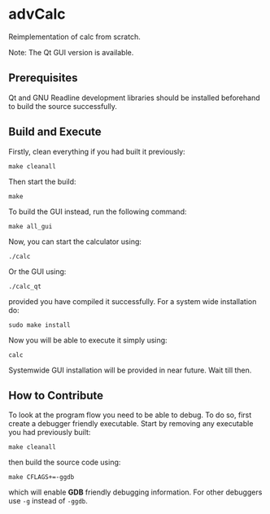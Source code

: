 # advCalc

Reimplementation of calc from scratch.

Note: The Qt GUI version is available.

## Prerequisites

Qt and GNU Readline development libraries should be installed beforehand to
build the source successfully.

## Build and Execute

Firstly, clean everything if you had built it previously:

```
make cleanall
```

Then start the build:

```
make
```

To build the GUI instead, run the following command:

```
make all_gui
```

Now, you can start the calculator using:

```
./calc
```

Or the GUI using:

```
./calc_qt
```

provided you have compiled it successfully. For a system wide installation do:

```
sudo make install
```

Now you will be able to execute it simply using:

```
calc
```

Systemwide GUI installation will be provided in near future. Wait till then.


## How to Contribute

To look at the program flow you need to be able to debug. To do so, first
create a debugger friendly executable. Start by removing any executable you had
previously built:

```
make cleanall
```

then build the source code using:

```
make CFLAGS+=-ggdb
```

which will enable **GDB** friendly debugging information. For other debuggers
use `-g` instead of `-ggdb`.
